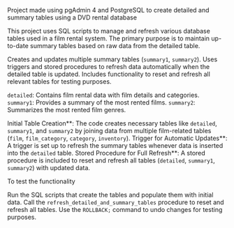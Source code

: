 Project made using pgAdmin 4 and PostgreSQL to create detailed and summary tables using a DVD rental database

This project uses SQL scripts to manage and refresh various database tables used in a film rental system. 
The primary purpose is to maintain up-to-date summary tables based on raw data from the detailed table.

Creates and updates multiple summary tables (`summary1`, `summary2`).
Uses triggers and stored procedures to refresh data automatically when the detailed table is updated.
Includes functionality to reset and refresh all relevant tables for testing purposes.

`detailed`: Contains film rental data with film details and categories.
`summary1`: Provides a summary of the most rented films.
`summary2`: Summarizes the most rented film genres.

Initial Table Creation**: The code creates necessary tables like `detailed`, `summary1`, and `summary2` by joining data from multiple film-related tables (`film`, `film_category`, `category`, `inventory`).
Trigger for Automatic Updates**: A trigger is set up to refresh the summary tables whenever data is inserted into the `detailed` table.
Stored Procedure for Full Refresh**: A stored procedure is included to reset and refresh all tables (`detailed`, `summary1`, `summary2`) with updated data.

To test the functionality

Run the SQL scripts that create the tables and populate them with initial data.
Call the `refresh_detailed_and_summary_tables` procedure to reset and refresh all tables.
Use the `ROLLBACK;` command to undo changes for testing purposes.
